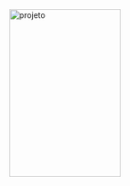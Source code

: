 <img align="center" alt="projeto" height="300" width="200" src="https://cdn1.gnarususercontent.com.br/1/723333/5fadebca-1803-4fa5-90b0-ac1dc9a7718c.png">
